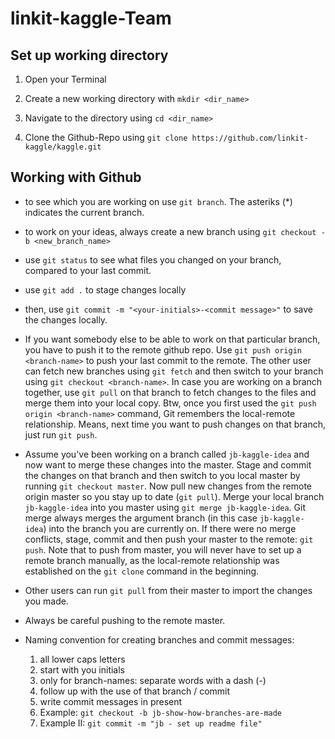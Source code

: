 # linkit-kaggle-Team #

## Set up working directory ##
1. Open your Terminal 

2. Create a new working directory with `mkdir <dir_name>`

3. Navigate to the directory using `cd <dir_name>`

4. Clone the Github-Repo using `git clone https://github.com/linkit-kaggle/kaggle.git`

## Working with Github ##
- to see which you are working on use `git branch`. The asteriks (*) indicates the current branch.

- to work on your ideas, always create a new branch using 
`git checkout -b <new_branch_name>`

- use `git status` to see what files you changed on your branch, compared to your last commit.

- use `git add .` to stage changes locally 

- then, use `git commit -m "<your-initials>-<commit message>"` to save the changes locally.

- If you want somebody else to be able to work on that particular branch, you have to push it to the remote github repo.
Use `git push origin <branch-name>` to push your last commit to the remote.
The other user can fetch new branches using `git fetch` and then switch to your branch using `git checkout <branch-name>`.
In case you are working on a branch together, use `git pull` on that branch to fetch changes to the files and merge them into your local copy.
Btw, once you first used the `git push origin <branch-name>` command, Git remembers the local-remote relationship. 
Means, next time you want to push changes on that branch, just run `git push`.

- Assume you've been working on a branch called `jb-kaggle-idea` and now want to merge these changes into the master.
Stage and commit the changes on that branch and then switch to you local master by running `git checkout master`.
Now pull new changes from the remote origin master so you stay up to date (`git pull`).
Merge your local branch `jb-kaggle-idea` into you master using `git merge jb-kaggle-idea`.
Git merge always merges the argument branch (in this case `jb-kaggle-idea`) into the branch you are currently on.
If there were no merge conflicts, stage, commit and then push your master to the remote: `git push`. Note that to push from master, you will never have to set up a remote branch manually, as the local-remote relationship was established on the `git clone` command in the beginning. 

- Other users can run `git pull` from their master to import the changes you made.

- Always be careful pushing to the remote master. 

- Naming convention for creating branches and commit messages: 
    1. all lower caps letters
    2. start with you initials 
    3. only for branch-names: separate words with a dash (-) 
    4. follow up with the use of that branch / commit
    5. write commit messages in present
    5. Example: `git checkout -b jb-show-how-branches-are-made`
    6. Example II: `git commit -m "jb - set up readme file"`
 








 









